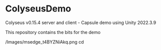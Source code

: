 # ColyseusDemo
Colyseus v0.15.4 server and client - Capsule demo using Unity 2022.3.9 

This repository contains the bits for the demo 

/Images/msedge_t4BYZNiAkq.png
cd